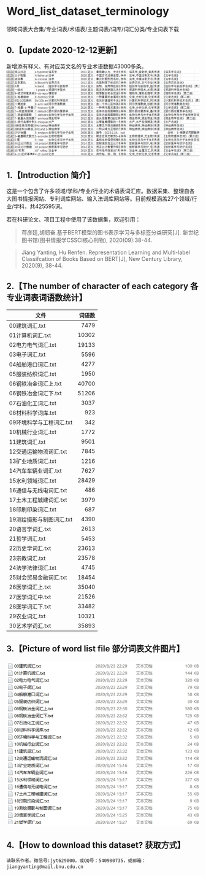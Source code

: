 # Word_list_dataset_terminology
领域词表大合集/专业词表/术语表/主题词表/词库/词汇分类/专业词表下载

## 0.【update 2020-12-12更新】

  新增添有释义、有对应英文名的专业术语数据43000多条。
  ![术语词典语料库](https://github.com/JiangYanting/Word_list_dataset_terminology/blob/master/%E6%9C%89%E9%87%8A%E4%B9%89%E7%9A%84%E6%9C%AF%E8%AF%AD%E8%AF%8D%E5%85%B8.png)

## 1.【Introduction 简介】

  这是一个包含了许多领域/学科/专业/行业的术语表词汇库。数据采集、整理自各大图书情报网站、专利词库网站、输入法词库网站等。目前规模涵盖27个领域/行业/学科，共425595词。
  
  若在科研论文、项目工程中使用了该数据集，欢迎引用：

> 蒋彦廷,胡韧奋.基于BERT模型的图书表示学习与多标签分类研究[J]. 新世纪图书馆(图书情报学CSSCI核心刊物), 2020(09):38-44.

> Jiang Yanting, Hu Renfen. Representation Learning and Multi-label Classifcation of Books Based on BERT[J], New Century Library, 2020(9), 38-44.

  

## 2.【The number of character of each category 各专业词表词语数统计】

|文件|词语数|
|-|-:|
00建筑词汇.txt|7479|
01计算机词汇.txt|10302|
02电力电气词汇.txt|19133|
03电子词汇.txt|5596|
04船舶港口词汇.txt|4277|
05服装纺织词汇.txt|1950|
06钢铁冶金词汇上.txt|40700|
06钢铁冶金词汇下.txt|51206|
07石油化工词汇.txt|3037|
08材料科学词库.txt|923|
09环境科学与工程词汇.txt|342|
10机械行业词汇.txt|1772|
11建筑词汇.txt|9501|
12交通运输物流词汇.txt|7845|
13矿业地质词汇.txt|1216|
14汽车车辆业词汇.txt|7627|
15水利领域词汇.txt|28429|
16通信与无线电词汇.txt|486|
17土木工程城建词汇.txt|3979|
18印刷印染词汇.txt|687|
19测绘摄影与制图词汇.txt|4390|
20语言学词汇.txt|2613|
21哲学词汇.txt|5453|
22历史学词汇.txt|23613|
23宗教词汇.txt|23578|
24法学法律词汇.txt|4745|
25财会贸易金融词汇.txt|18454|
26医学词汇上.txt|35040|
27医学词汇中.txt|21526|
28医学词汇下.txt|33482|
29农业词汇.txt|10321|
30艺术学词汇.txt|35893|

## 3.【Picture of word list file 部分词表文件图片】
 
  ![部分词表文件图片](https://github.com/JiangYanting/Word_list_dataset_terminology/blob/master/%E9%A2%86%E5%9F%9F%E8%AF%8D%E8%A1%A8.jpg) 
 
## 4.【How to download this dataset? 获取方式】
  
    请联系作者。微信号:jyt629000，或QQ号：540980735，或邮箱：jiangyanting@mail.bnu.edu.cn
